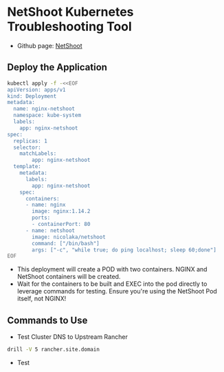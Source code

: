 # NetShoot Kubernetes Troubleshooting Tool
  - Github page: [NetShoot](https://github.com/nicolaka/netshoot) 

## Deploy the Application

```bash
kubectl apply -f -<<EOF
apiVersion: apps/v1
kind: Deployment
metadata:
  name: nginx-netshoot
  namespace: kube-system
  labels:
    app: nginx-netshoot
spec:
  replicas: 1
  selector:
    matchLabels:
        app: nginx-netshoot
  template:
    metadata:
      labels:
        app: nginx-netshoot
    spec:
      containers:
      - name: nginx
        image: nginx:1.14.2
        ports:
        - containerPort: 80
      - name: netshoot
        image: nicolaka/netshoot
        command: ["/bin/bash"]
        args: ["-c", "while true; do ping localhost; sleep 60;done"]
EOF
```
- This deployment will create a POD with two containers.  NGINX and NetShoot containers will be created.
- Wait for the containers to be built and EXEC into the pod directly to leverage commands for testing.  Ensure you're using the NetShoot Pod itself, not NGINX!

## Commands to Use

* Test Cluster DNS to Upstream Rancher

```bash
drill -V 5 rancher.site.domain
```

* Test 